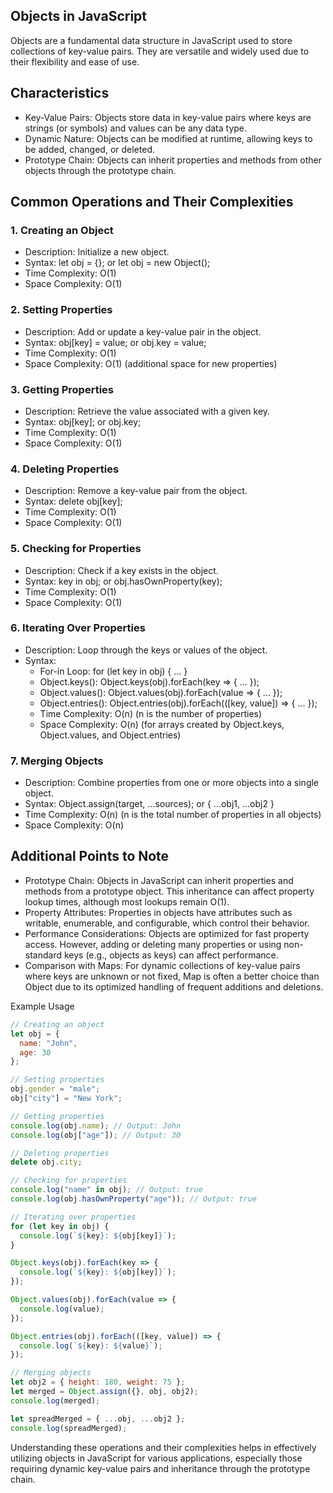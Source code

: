 ## Objects in JavaScript

Objects are a fundamental data structure in JavaScript used to store collections of key-value pairs. They are versatile and widely used due to their flexibility and ease of use.

## Characteristics
- Key-Value Pairs: Objects store data in key-value pairs where keys are strings (or symbols) and values can be any data type.
- Dynamic Nature: Objects can be modified at runtime, allowing keys to be added, changed, or deleted.
- Prototype Chain: Objects can inherit properties and methods from other objects through the prototype chain.

## Common Operations and Their Complexities

### 1. Creating an Object

- Description: Initialize a new object.
- Syntax: let obj = {}; or let obj = new Object();
- Time Complexity: O(1)
- Space Complexity: O(1)

### 2. Setting Properties

- Description: Add or update a key-value pair in the object.
- Syntax: obj[key] = value; or obj.key = value;
- Time Complexity: O(1)
- Space Complexity: O(1) (additional space for new properties)

### 3. Getting Properties

- Description: Retrieve the value associated with a given key.
- Syntax: obj[key]; or obj.key;
- Time Complexity: O(1)
- Space Complexity: O(1)

### 4. Deleting Properties

- Description: Remove a key-value pair from the object.
- Syntax: delete obj[key];
- Time Complexity: O(1)
- Space Complexity: O(1)

### 5. Checking for Properties

- Description: Check if a key exists in the object.
- Syntax: key in obj; or obj.hasOwnProperty(key);
- Time Complexity: O(1)
- Space Complexity: O(1)

### 6. Iterating Over Properties

- Description: Loop through the keys or values of the object.
- Syntax:
  - For-in Loop: for (let key in obj) { ... }
  - Object.keys(): Object.keys(obj).forEach(key => { ... });
  - Object.values(): Object.values(obj).forEach(value => { ... });
  - Object.entries(): Object.entries(obj).forEach(([key, value]) => { ... });
  - Time Complexity: O(n) (n is the number of properties)
  - Space Complexity: O(n) (for arrays created by Object.keys, Object.values, and Object.entries)

### 7. Merging Objects

- Description: Combine properties from one or more objects into a single object.
- Syntax: Object.assign(target, ...sources); or { ...obj1, ...obj2 }
- Time Complexity: O(n) (n is the total number of properties in all objects)
- Space Complexity: O(n)

## Additional Points to Note

- Prototype Chain: Objects in JavaScript can inherit properties and methods from a prototype object. This inheritance can affect property lookup times, although most lookups remain O(1).
- Property Attributes: Properties in objects have attributes such as writable, enumerable, and configurable, which control their behavior.
- Performance Considerations: Objects are optimized for fast property access. However, adding or deleting many properties or using non-standard keys (e.g., objects as keys) can affect performance.
- Comparison with Maps: For dynamic collections of key-value pairs where keys are unknown or not fixed, Map is often a better choice than Object due to its optimized handling of frequent additions and deletions.

Example Usage

```javascript
// Creating an object
let obj = {
  name: "John",
  age: 30
};

// Setting properties
obj.gender = "male";
obj["city"] = "New York";

// Getting properties
console.log(obj.name); // Output: John
console.log(obj["age"]); // Output: 30

// Deleting properties
delete obj.city;

// Checking for properties
console.log("name" in obj); // Output: true
console.log(obj.hasOwnProperty("age")); // Output: true

// Iterating over properties
for (let key in obj) {
  console.log(`${key}: ${obj[key]}`);
}

Object.keys(obj).forEach(key => {
  console.log(`${key}: ${obj[key]}`);
});

Object.values(obj).forEach(value => {
  console.log(value);
});

Object.entries(obj).forEach(([key, value]) => {
  console.log(`${key}: ${value}`);
});

// Merging objects
let obj2 = { height: 180, weight: 75 };
let merged = Object.assign({}, obj, obj2);
console.log(merged);

let spreadMerged = { ...obj, ...obj2 };
console.log(spreadMerged);
```

Understanding these operations and their complexities helps in effectively utilizing objects in JavaScript for various applications, especially those requiring dynamic key-value pairs and inheritance through the prototype chain.
